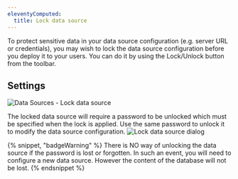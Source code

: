 ```yaml
---
eleventyComputed:
  title: Lock data source
---
```

To protect sensitive data in your data source configuration (e.g. server URL or credentials), you may wish to lock the data source configuration before you deploy it to your users. You can do it by using the Lock/Unlock button from the toolbar.

## Settings

![Data Sources - Lock data source](https://cdnweb.devolutions.net/docs/docs_en_rdm_mac_clip5070.png)

The locked data source will require a password to be unlocked which must be specified when the lock is applied. Use the same password to unlock it to modify the data source configuration.
![Lock data source dialog](https://cdnweb.devolutions.net/docs/docs_en_rdm_mac_2014-05-29_13-46-00.png)

{% snippet, "badgeWarning" %}
There is NO way of unlocking the data source if the password is lost or forgotten. In such an event, you will need to configure a new data source. However the content of the database will not be lost.
{% endsnippet %}


